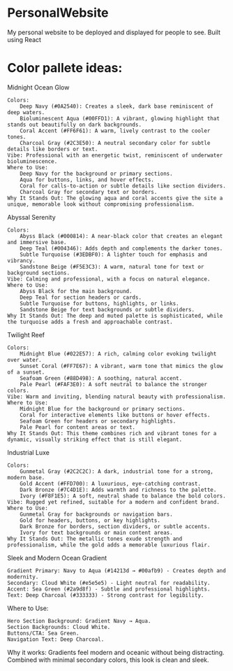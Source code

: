 # PersonalWebsite
My personal website to be deployed and displayed for people to see.
Built using React

# Color pallete ideas: 

Midnight Ocean Glow

    Colors:
        Deep Navy (#0A2540): Creates a sleek, dark base reminiscent of deep waters.
        Bioluminescent Aqua (#00FFD1): A vibrant, glowing highlight that stands out beautifully on dark backgrounds.
        Coral Accent (#FF6F61): A warm, lively contrast to the cooler tones.
        Charcoal Gray (#2C3E50): A neutral secondary color for subtle details like borders or text.
    Vibe: Professional with an energetic twist, reminiscent of underwater bioluminescence.
    Where to Use:
        Deep Navy for the background or primary sections.
        Aqua for buttons, links, and hover effects.
        Coral for calls-to-action or subtle details like section dividers.
        Charcoal Gray for secondary text or borders.
    Why It Stands Out: The glowing aqua and coral accents give the site a unique, memorable look without compromising professionalism.

Abyssal Serenity

    Colors:
        Abyss Black (#000814): A near-black color that creates an elegant and immersive base.
        Deep Teal (#004346): Adds depth and complements the darker tones.
        Subtle Turquoise (#3EDBF0): A lighter touch for emphasis and vibrancy.
        Sandstone Beige (#F5E3C3): A warm, natural tone for text or background sections.
    Vibe: Calming and professional, with a focus on natural elegance.
    Where to Use:
        Abyss Black for the main background.
        Deep Teal for section headers or cards.
        Subtle Turquoise for buttons, highlights, or links.
        Sandstone Beige for text backgrounds or subtle dividers.
    Why It Stands Out: The deep and muted palette is sophisticated, while the turquoise adds a fresh and approachable contrast.

Twilight Reef

    Colors:
        Midnight Blue (#022E57): A rich, calming color evoking twilight over water.
        Sunset Coral (#FF7E67): A vibrant, warm tone that mimics the glow of a sunset.
        Seafoam Green (#88D498): A soothing, natural accent.
        Pale Pearl (#FAF3E0): A soft neutral to balance the stronger colors.
    Vibe: Warm and inviting, blending natural beauty with professionalism.
    Where to Use:
        Midnight Blue for the background or primary sections.
        Coral for interactive elements like buttons or hover effects.
        Seafoam Green for headers or secondary highlights.
        Pale Pearl for content areas or text.
    Why It Stands Out: This theme combines rich and vibrant tones for a dynamic, visually striking effect that is still elegant.

Industrial Luxe

    Colors:
        Gunmetal Gray (#2C2C2C): A dark, industrial tone for a strong, modern base.
        Gold Accent (#FFD700): A luxurious, eye-catching contrast.
        Dark Bronze (#7C4D1E): Adds warmth and richness to the palette.
        Ivory (#F8F1E5): A soft, neutral shade to balance the bold colors.
    Vibe: Rugged yet refined, suitable for a modern and confident brand.
    Where to Use:
        Gunmetal Gray for backgrounds or navigation bars.
        Gold for headers, buttons, or key highlights.
        Dark Bronze for borders, section dividers, or subtle accents.
        Ivory for text backgrounds or main content areas.
    Why It Stands Out: The metallic tones exude strength and professionalism, while the gold adds a memorable luxurious flair.

Sleek and Modern Ocean Gradient

    Gradient Primary: Navy to Aqua (#14213d → #00afb9) - Creates depth and modernity.
    Secondary: Cloud White (#e5e5e5) - Light neutral for readability.
    Accent: Sea Green (#2a9d8f) - Subtle and professional highlights.
    Text: Deep Charcoal (#333333) - Strong contrast for legibility.

Where to Use:

    Hero Section Background: Gradient Navy → Aqua.
    Section Backgrounds: Cloud White.
    Buttons/CTA: Sea Green.
    Navigation Text: Deep Charcoal.

Why it works: Gradients feel modern and oceanic without being distracting. Combined with minimal secondary colors, this look is clean and sleek.

